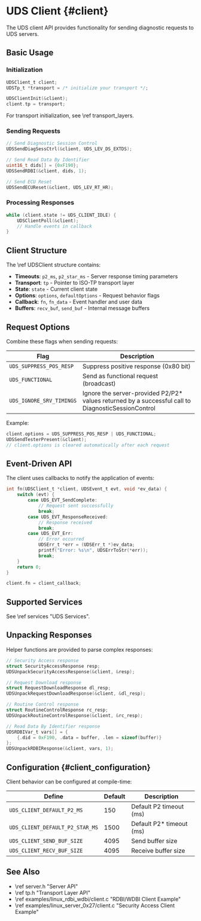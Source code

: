 # UDS Client {#client}

The UDS client API provides functionality for sending diagnostic requests to UDS servers.

## Basic Usage

### Initialization

```c
UDSClient_t client;
UDSTp_t *transport = /* initialize your transport */;

UDSClientInit(&client);
client.tp = transport;
```

For transport initialization, see \ref transport_layers.

### Sending Requests

```c
// Send Diagnostic Session Control
UDSSendDiagSessCtrl(&client, UDS_LEV_DS_EXTDS);

// Send Read Data By Identifier
uint16_t dids[] = {0xF190};
UDSSendRDBI(&client, dids, 1);

// Send ECU Reset
UDSSendECUReset(&client, UDS_LEV_RT_HR);
```

### Processing Responses

```c
while (client.state != UDS_CLIENT_IDLE) {
    UDSClientPoll(&client);
    // Handle events in callback
}
```

## Client Structure

The \ref UDSClient structure contains:

- **Timeouts**: `p2_ms`, `p2_star_ms` - Server response timing parameters
- **Transport**: `tp` - Pointer to ISO-TP transport layer
- **State**: `state` - Current client state
- **Options**: `options`, `defaultOptions` - Request behavior flags
- **Callback**: `fn`, `fn_data` - Event handler and user data
- **Buffers**: `recv_buf`, `send_buf` - Internal message buffers

## Request Options

Combine these flags when sending requests:

| Flag | Description |
|------|-------------|
| `UDS_SUPPRESS_POS_RESP` | Suppress positive response (0x80 bit) |
| `UDS_FUNCTIONAL` | Send as functional request (broadcast) |
| `UDS_IGNORE_SRV_TIMINGS` | Ignore the server-provided P2/P2* values returned by a successful call to DiagnosticSessionControl |

Example:
```c
client.options = UDS_SUPPRESS_POS_RESP | UDS_FUNCTIONAL;
UDSSendTesterPresent(&client);
// client.options is cleared automatically after each request
```

## Event-Driven API

The client uses callbacks to notify the application of events:

```c
int fn(UDSClient_t *client, UDSEvent_t evt, void *ev_data) {
    switch (evt) {
        case UDS_EVT_SendComplete:
            // Request sent successfully
            break;
        case UDS_EVT_ResponseReceived:
            // Response received
            break;
        case UDS_EVT_Err:
            // Error occurred
            UDSErr_t *err = (UDSErr_t *)ev_data;
            printf("Error: %s\n", UDSErrToStr(*err));
            break;
    }
    return 0;
}

client.fn = client_callback;
```

## Supported Services

See \ref services "UDS Services".

## Unpacking Responses

Helper functions are provided to parse complex responses:

```c
// Security Access response
struct SecurityAccessResponse resp;
UDSUnpackSecurityAccessResponse(&client, &resp);

// Request Download response
struct RequestDownloadResponse dl_resp;
UDSUnpackRequestDownloadResponse(&client, &dl_resp);

// Routine Control response
struct RoutineControlResponse rc_resp;
UDSUnpackRoutineControlResponse(&client, &rc_resp);

// Read Data By Identifier response
UDSRDBIVar_t vars[] = {
    {.did = 0xF190, .data = buffer, .len = sizeof(buffer)}
};
UDSUnpackRDBIResponse(&client, vars, 1);
```

## Configuration {#client_configuration}

Client behavior can be configured at compile-time:

| Define | Default | Description |
|--------|---------|-------------|
| `UDS_CLIENT_DEFAULT_P2_MS` | 150 | Default P2 timeout (ms) |
| `UDS_CLIENT_DEFAULT_P2_STAR_MS` | 1500 | Default P2* timeout (ms) |
| `UDS_CLIENT_SEND_BUF_SIZE` | 4095 | Send buffer size |
| `UDS_CLIENT_RECV_BUF_SIZE` | 4095 | Receive buffer size |

## See Also

- \ref server.h "Server API"
- \ref tp.h "Transport Layer API"
- \ref examples/linux_rdbi_wdbi/client.c "RDBI/WDBI Client Example"
- \ref examples/linux_server_0x27/client.c "Security Access Client Example"

